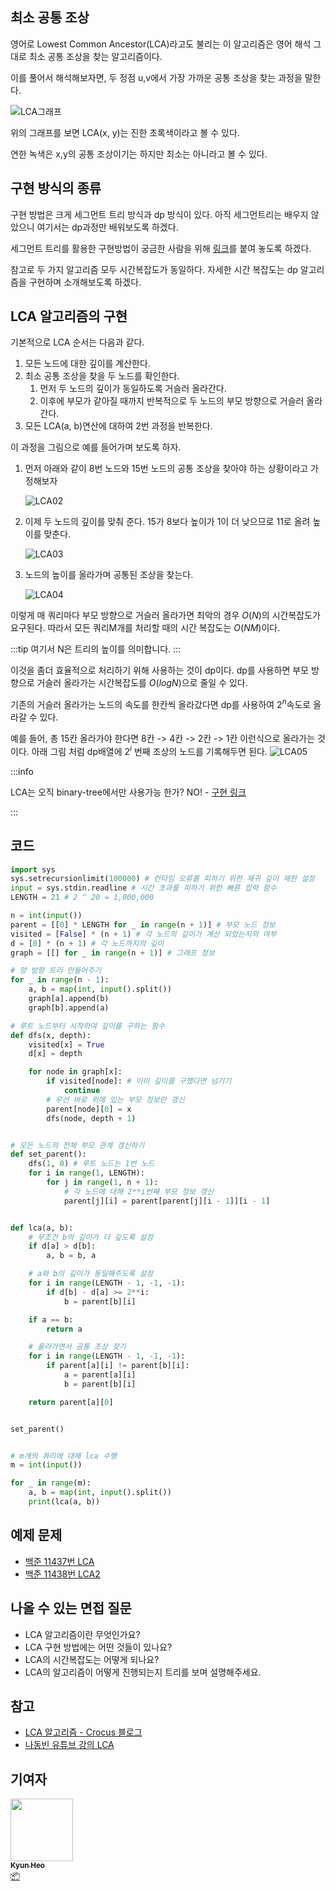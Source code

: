 ## 최소 공통 조상

영어로 Lowest Common Ancestor(LCA)라고도 불리는 이 알고리즘은 영어 해석 그대로 최소 공통 조상을 찾는 알고리즘이다.

이를 풀어서 해석해보자면, 두 정점 u,v에서 가장 가까운 공통 조상을 찾는 과정을 말한다.

![LCA그래프](/img/algorithms/LCA/lca01.png)

위의 그래프를 보면 LCA(x, y)는 진한 초록색이라고 볼 수 있다.

연한 녹색은 x,y의 공통 조상이기는 하지만 최소는 아니라고 볼 수 있다.

## 구현 방식의 종류

구현 방법은 크게 세그먼트 트리 방식과 dp 방식이 있다. 아직 세그먼트리는 배우지 않았으니 여기서는 dp과정만 배워보도록 하겠다.

세그먼트 트리를 활용한 구현방법이 궁금한 사람을 위해 [링크](https://www.geeksforgeeks.org/find-lca-in-binary-tree-using-rmq/)를 붙여 놓도록 하겠다.

참고로 두 가지 알고리즘 모두 시간복잡도가 동일하다. 자세한 시간 복잡도는 dp 알고리즘을 구현하며 소개해보도록 하겠다.

## LCA 알고리즘의 구현

기본적으로 LCA 순서는 다음과 같다.

1. 모든 노드에 대한 깊이를 계산한다.
2. 최소 공통 조상을 찾을 두 노드를 확인한다.
   1. 먼저 두 노드의 깊이가 동일하도록 거슬러 올라간다.
   2. 이후에 부모가 같아질 때까지 반복적으로 두 노드의 부모 방향으로 거슬러 올라간다.
3. 모든 LCA(a, b)연산에 대하여 2번 과정을 반복한다.

이 과정을 그림으로 예를 들어가며 보도록 하자.

1. 먼저 아래와 같이 8번 노드와 15번 노드의 공통 조상을 찾아야 하는 상황이라고 가정해보자

   ![LCA02](/img/algorithms/LCA/lca02.png)

2. 이제 두 노드의 깊이를 맞춰 준다. 15가 8보다 높이가 1이 더 낮으므로 11로 올려 높이를 맞춘다.

   ![LCA03](/img/algorithms/LCA/lca03.png)

3. 노드의 높이를 올라가며 공통된 조상을 찾는다.

   ![LCA04](/img/algorithms/LCA/lca04.png)

이렇게 매 쿼리마다 부모 방향으로 거슬러 올라가면 최악의 경우 $O(N)$의 시간복잡도가 요구된다. 따라서 모든 쿼리M개를 처리할 때의 시간 복잡도는 $O(NM)$이다.

:::tip
여기서 N은 트리의 높이를 의미합니다.
:::

이것을 좀더 효율적으로 처리하기 위해 사용하는 것이 dp이다. dp를 사용하면 부모 방향으로 거슬러 올라가는 시간복잡도를 $O(logN)$으로 줄일 수 있다.

기존의 거슬러 올라가는 노드의 속도를 한칸씩 올라갔다면 dp를 사용하여 $2^n$속도로 올라갈 수 있다.

예를 들어, 총 15칸 올라가야 한다면 8칸 -> 4칸 -> 2칸 -> 1칸 이런식으로 올라가는 것이다. 아래 그림 처럼 dp배열에 $2^i$ 번째 조상의 노드를 기록해두면 된다.
![LCA05](/img/algorithms/LCA/lca05.png)

:::info

LCA는 오직 binary-tree에서만 사용가능 한가? NO! - [구현 링크](https://www.geeksforgeeks.org/lca-for-general-or-n-ary-trees-sparse-matrix-dp-approach-onlogn-ologn/)

:::

## 코드

```python
import sys
sys.setrecursionlimit(100000) # 런타임 오류를 피하기 위한 재귀 깊이 제한 설정
input = sys.stdin.readline # 시간 초과를 피하기 위한 빠른 입력 함수
LENGTH = 21 # 2 ^ 20 = 1,000,000

n = int(input())
parent = [[0] * LENGTH for _ in range(n + 1)] # 부모 노드 정보
visited = [False] * (n + 1) # 각 노드의 깊이가 계산 되었는지의 여부
d = [0] * (n + 1) # 각 노드까지의 깊이
graph = [[] for _ in range(n + 1)] # 그래프 정보

# 양 방향 트리 만들어주기
for _ in range(n - 1):
    a, b = map(int, input().split())
    graph[a].append(b)
    graph[b].append(a)

# 루트 노드부터 시작하여 깊이를 구하는 함수
def dfs(x, depth):
    visited[x] = True
    d[x] = depth

    for node in graph[x]:
        if visited[node]: # 이미 깊이를 구했다면 넘기기
            continue
        # 우선 바로 위에 있는 부모 정보만 갱신
        parent[node][0] = x
        dfs(node, depth + 1)


# 모든 노드의 전체 부모 관계 갱신하기
def set_parent():
    dfs(1, 0) # 루트 노드는 1번 노드
    for i in range(1, LENGTH):
        for j in range(1, n + 1):
            # 각 노드에 대해 2**i번째 부모 정보 갱신
            parent[j][i] = parent[parent[j][i - 1]][i - 1]


def lca(a, b):
    # 무조건 b의 깊이가 더 깊도록 설정
    if d[a] > d[b]:
        a, b = b, a

    # a와 b의 깊이가 동일해주도록 설정
    for i in range(LENGTH - 1, -1, -1):
        if d[b] - d[a] >= 2**i:
            b = parent[b][i]

    if a == b:
        return a

    # 올라가면서 공통 조상 찾기
    for i in range(LENGTH - 1, -1, -1):
        if parent[a][i] != parent[b][i]:
            a = parent[a][i]
            b = parent[b][i]

    return parent[a][0]


set_parent()


# m개의 쿼리에 대해 lca 수행
m = int(input())

for _ in range(m):
    a, b = map(int, input().split())
    print(lca(a, b))
```

## 예제 문제

- [백준 11437번 LCA](https://www.acmicpc.net/problem/11437)
- [백준 11438번 LCA2](https://www.acmicpc.net/problem/11438)

## 나올 수 있는 면접 질문

- LCA 알고리즘이란 무엇인가요?
- LCA 구현 방법에는 어떤 것들이 있나요?
- LCA의 시간복잡도는 어떻게 되나요?
- LCA의 알고리즘이 어떻게 진행되는지 트리를 보며 설명해주세요.

## 참고

- [LCA 알고리즘 - Crocus 블로그](https://www.crocus.co.kr/660)
- [나동빈 유튜브 강의 LCA](https://youtu.be/O895NbxirM8)

## 기여자

<td align="center"><a href="http://kyun2da.dev"><img src="https://avatars.githubusercontent.com/u/50328132?v=4?s=100" width="100px;" alt=""/><br /><sub><b>Kyun Heo</b></sub></a><br /><a href="#platform-Kyun2da" title="Packaging/porting to new platform">📦</a></td>
